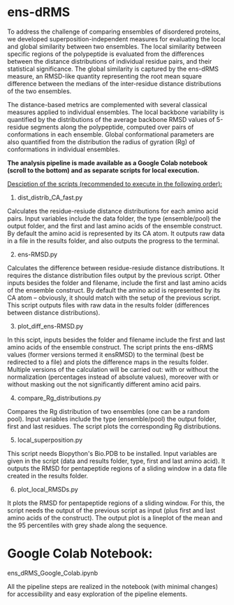 # ens-dRMS

To address the challenge of comparing ensembles of disordered proteins, we developed superposition-independent measures for evaluating the local and global similarity between two ensembles. The local similarity between specific regions of the polypeptide is evaluated from the differences between the distance distributions of individual residue pairs, and their statistical significance.  The global similarity is captured by the ens-dRMS measure, an RMSD-like quantity representing the root mean square difference between the medians of the inter-residue distance distributions of the two ensembles.


The distance-based metrics are complemented with several classical measures applied to individual ensembles. The local backbone variability is quantified by the distributions of the average backbone RMSD values of 5-residue segments along the polypeptide, computed over pairs of conformations in each ensemble. Global conformational parameters are also quantified from the distribution the radius of gyration (Rg) of conformations in individual ensembles.

<b>The analysis pipeline is made available as a Google Colab notebook (scroll to the bottom) and as separate scripts for local execution.</b>

<ins>Desciption of the scripts (recommended to execute in the following order):</ins>

1. dist_distrib_CA_fast.py

  Calculates the residue-resiude distance distributions for each amino acid pairs. Input variables include the data folder, the type (ensemble/pool) the output folder, and the first and last amino acids of the ensemble construct. By default the amino acid is represented by its CA atom. It outputs raw data in a file in the results folder, and also outputs the progress to the terminal.
  
2.  ens-RMSD.py

  Calculates the difference between residue-resiude distance distributions. It requires the distance distribution files output by the previous script. Other inputs besides the folder and filename, include the first and last amino acids of the ensemble construct. By default the amino acid is represented by its CA atom – obviously, it should match with the setup of the previous script. This script outputs files with raw data in the results folder (differences between distance distributions).
  
3. plot_diff_ens-RMSD.py

  In this scipt, inputs besides the folder and filename include the first and last amino acids of the ensemble construct. The script prints the ens-dRMS values (former versions termed it ensRMSD) to the terminal (best be redirected to a file) and plots the difference maps in the results folder. Multiple versions of the calculation will be carried out: with or without the normalization (percentages instead of absolute values), moreover with or without masking out the not significantly different amino acid pairs.

4. compare_Rg_distributions.py

  Compares the Rg distribution of two ensembles (one can be a random pool). Input variables include the type (ensemble/pool) the output folder, first and last residues. The script plots the corresponding Rg distributions.
  
5. local_superposition.py

  This script needs Biopython's Bio.PDB to be installed. Input variables are given in the script (data and results folder, type, first and last amino acid). It outputs the RMSD for pentapeptide regions of a sliding window in a data file created in the results folder.

6. plot_local_RMSDs.py

  It plots the RMSD for pentapeptide regions of a sliding window. For this, the script needs the output of the previous script as input (plus first and last amino acids of the construct). The output plot is a lineplot of the mean and the 95 percentiles with grey shade along the sequence.
  

# Google Colab Notebook:

ens_dRMS_Google_Colab.ipynb

  All the pipeline steps are realized in the notebook (with minimal changes) for accessibility and easy exploration of the pipeline elements.
  
